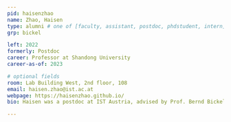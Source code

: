 ```yaml
---
pid: haisenzhao
name: Zhao, Haisen
type: alumni # one of [faculty, assistant, postdoc, phdstudent, intern]
grp: bickel

left: 2022
formerly: Postdoc
career: Professor at Shandong University
career-as-of: 2023

# optional fields
room: Lab Building West, 2nd floor, 108
email: haisen.zhao@ist.ac.at
webpage: https://haisenzhao.github.io/
bio: Haisen was a postdoc at IST Austria, advised by Prof. Bernd Bickel.

---
```

